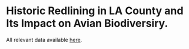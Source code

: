 # Historic Redlining in LA County and Its Impact on Avian Biodiversiry.

All relevant data available [here](https://drive.google.com/file/d/14CauXFZkVh_6z2Euq0m1Sq1kHQ31fiMk/view?usp=drive_link).

